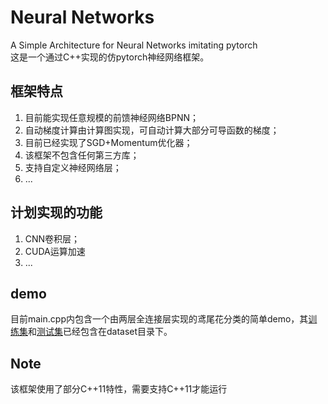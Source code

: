 # Neural Networks
A Simple Architecture for Neural Networks imitating pytorch  
这是一个通过C++实现的仿pytorch神经网络框架。

## 框架特点
1. 目前能实现任意规模的前馈神经网络BPNN；
2. 自动梯度计算由计算图实现，可自动计算大部分可导函数的梯度；
3. 目前已经实现了SGD+Momentum优化器；
4. 该框架不包含任何第三方库；
5. 支持自定义神经网络层；
6. ...

## 计划实现的功能
1. CNN卷积层；
2. CUDA运算加速
3. ...

## demo
目前main.cpp内包含一个由两层全连接层实现的鸢尾花分类的简单demo，其[训练集](http://download.tensorflow.org/data/iris_training.csv)和[测试集](http://download.tensorflow.org/data/iris_test.csv)已经包含在dataset目录下。

## Note
该框架使用了部分C++11特性，需要支持C++11才能运行
